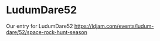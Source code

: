# LudumDare52
Our entry for LudumDare52
https://ldjam.com/events/ludum-dare/52/space-rock-hunt-season
